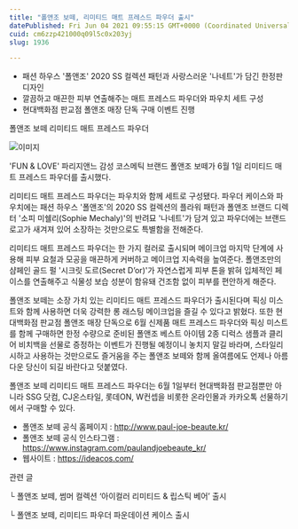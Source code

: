 ```yaml
---
title: "폴앤조 보떼, 리미티드 매트 프레스드 파우더 출시"
datePublished: Fri Jun 04 2021 09:55:15 GMT+0000 (Coordinated Universal Time)
cuid: cm6zzp421000q09l5c0x203yj
slug: 1936

---
```



- 패션 하우스 '폴앤조' 2020 SS 컬렉션 패턴과 사랑스러운 '나네트'가 담긴 한정판 디자인
- 깔끔하고 매끈한 피부 연출해주는 매트 프레스드 파우더와 파우치 세트 구성
- 현대백화점 판교점 폴앤조 매장 단독 구매 이벤트 진행

폴앤조 보떼 리미티드 매트 프레스드 파우더

![이미지](https://cdn.hashnode.com/res/hashnode/image/upload/v1739248577006/ece28e22-1798-4241-a5f0-45a77f533b60.jpeg)

'FUN & LOVE' 파리지앤느 감성 코스메틱 브랜드 폴앤조 보떼가 6월 1일 리미티드 매트 프레스드 파우더를 출시했다.

리미티드 매트 프레스드 파우더는 파우치와 함께 세트로 구성됐다. 파우더 케이스와 파우치에는 패션 하우스 '폴앤조'의 2020 SS 컬렉션의 플라워 패턴과 폴앤조 브랜드 디렉터 '소피 미쉘리(Sophie Mechaly)'의 반려묘 '나네트'가 담겨 있고 파우더에는 브랜드 로고가 새겨져 있어 소장하는 것만으로도 특별함을 전해준다.

리미티드 매트 프레스드 파우더는 한 가지 컬러로 출시되며 메이크업 마지막 단계에 사용해 피부 요철과 모공을 매끈하게 커버하고 메이크업 지속력을 높여준다. 폴앤조만의 샴페인 골드 펄 '시크릿 도르(Secret D’or)'가 자연스럽게 피부 톤을 밝혀 입체적인 페이스를 연출해주고 식물성 보습 성분이 함유돼 건조함 없이 피부를 편안하게 해준다.

폴앤조 보떼는 소장 가치 있는 리미티드 매트 프레스드 파우더가 출시된다며 픽싱 미스트와 함께 사용하면 더욱 강력한 롱 래스팅 메이크업을 즐길 수 있다고 밝혔다. 또한 현대백화점 판교점 폴앤조 매장 단독으로 6월 신제품 매트 프레스드 파우더와 픽싱 미스트를 함께 구매하면 한정 수량으로 준비된 폴앤조 베스트 아이템 2종 디럭스 샘플과 클리어 비치백을 선물로 증정하는 이벤트가 진행될 예정이니 놓치지 말길 바라며, 스타일리시하고 사용하는 것만으로도 즐거움을 주는 폴앤조 보떼와 함께 올여름에도 언제나 아름다운 당신이 되길 바란다고 덧붙였다.

폴앤조 보떼 리미티드 매트 프레스드 파우더는 6월 1일부터 현대백화점 판교점뿐만 아니라 SSG 닷컴, CJ온스타일, 롯데ON, W컨셉을 비롯한 온라인몰과 카카오톡 선물하기에서 구매할 수 있다.

- 폴앤조 보떼 공식 홈페이지 : http://www.paul-joe-beaute.kr/
- 폴앤조 보떼 공식 인스타그램 : https://www.instagram.com/paulandjoebeaute_kr/
- 웹사이트 : https://ideacos.com/

관련 글

└ 폴앤조 보떼, 썸머 컬렉션 ‘아이컬러 리미티드 & 립스틱 베어’ 출시

└ 폴앤조 보떼, 리미티드 파우더 파운데이션 케이스 출시